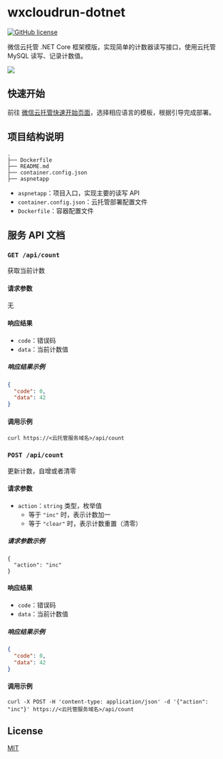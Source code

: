 # wxcloudrun-dotnet

[![GitHub license](https://img.shields.io/github/license/WeixinCloud/wxcloudrun-dotnet)](https://github.com/WeixinCloud/wxcloudrun-dotnet)

微信云托管 .NET Core 框架模版，实现简单的计数器读写接口，使用云托管 MySQL 读写、记录计数值。

![](https://qcloudimg.tencent-cloud.cn/raw/be22992d297d1b9a1a5365e606276781.png)

## 快速开始

前往 [微信云托管快速开始页面]()，选择相应语言的模板，根据引导完成部署。

## 项目结构说明

```
.
├── Dockerfile
├── README.md
├── container.config.json
├── aspnetapp
```

- `aspnetapp`：项目入口，实现主要的读写 API
- `container.config.json`：云托管部署配置文件
- `Dockerfile`：容器配置文件

## 服务 API 文档

### `GET /api/count`

获取当前计数

#### 请求参数

无

#### 响应结果

- `code`：错误码
- `data`：当前计数值

##### 响应结果示例

```json
{
  "code": 0,
  "data": 42
}
```

#### 调用示例

```
curl https://<云托管服务域名>/api/count
```

### `POST /api/count`

更新计数，自增或者清零

#### 请求参数

- `action`：`string` 类型，枚举值
  - 等于 `"inc"` 时，表示计数加一
  - 等于 `"clear"` 时，表示计数重置（清零）

##### 请求参数示例

```
{
  "action": "inc"
}
```

#### 响应结果

- `code`：错误码
- `data`：当前计数值

##### 响应结果示例

```json
{
  "code": 0,
  "data": 42
}
```

#### 调用示例

```
curl -X POST -H 'content-type: application/json' -d '{"action": "inc"}' https://<云托管服务域名>/api/count
```

## License

[MIT](./LICENSE)
